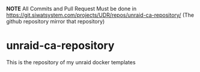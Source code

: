 **NOTE** All Commits and Pull Request Must be done in https://git.siwatsystem.com/projects/UDR/repos/unraid-ca-repository/ (The github repository mirror that repository)
# unraid-ca-repository
This is the repository of my unraid docker templates
